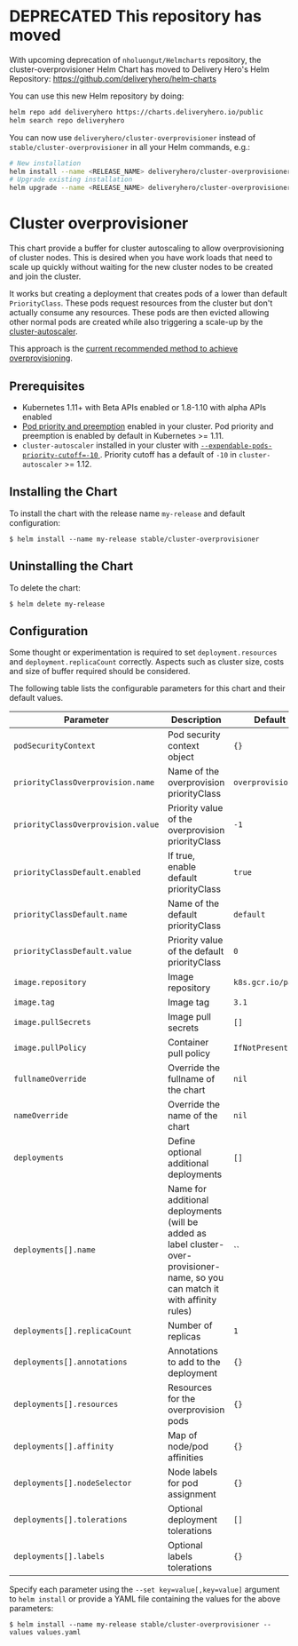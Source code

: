 # **DEPRECATED** This repository has moved

With upcoming deprecation of `nholuongut/Helmcharts` repository, the cluster-overprovisioner Helm Chart has moved to Delivery Hero's Helm Repository: https://github.com/deliveryhero/helm-charts

You can use this new Helm repository by doing:

```bash
helm repo add deliveryhero https://charts.deliveryhero.io/public
helm search repo deliveryhero
```

You can now use `deliveryhero/cluster-overprovisioner` instead of `stable/cluster-overprovisioner` in all your Helm commands, e.g.:

```bash
# New installation
helm install --name <RELEASE_NAME> deliveryhero/cluster-overprovisioner
# Upgrade existing installation
helm upgrade --name <RELEASE_NAME> deliveryhero/cluster-overprovisioner
```

# Cluster overprovisioner

This chart provide a buffer for cluster autoscaling to allow overprovisioning of cluster nodes. This is desired when you have work loads that need to scale up quickly without waiting for the new cluster nodes to be created and join the cluster.

It works but creating a deployment that creates pods of a lower than default `PriorityClass`. These pods request resources from the cluster but don't actually consume any resources. These pods are then evicted allowing other normal pods are created while also triggering a scale-up by the [cluster-autoscaler](https://github.com/kubernetes/autoscaler/blob/master/cluster-autoscaler).

This approach is the [current recommended method to achieve overprovisioning](https://github.com/kubernetes/autoscaler/blob/master/cluster-autoscaler/FAQ.md#how-can-i-configure-overprovisioning-with-cluster-autoscaler).

## Prerequisites

- Kubernetes 1.11+ with Beta APIs enabled or 1.8-1.10 with alpha APIs enabled
- [Pod priority and preemption](https://github.com/kubernetes/autoscaler/blob/master/cluster-autoscaler/FAQ.md#how-can-i-configure-overprovisioning-with-cluster-autoscaler) enabled in your cluster.  Pod priority and preemption is enabled by default in Kubernetes >= 1.11.
- `cluster-autoscaler` installed in your cluster with [`--expendable-pods-priority-cutoff=-10` ](https://github.com/kubernetes/autoscaler/blob/master/cluster-autoscaler/FAQ.md#how-does-cluster-autoscaler-work-with-pod-priority-and-preemption).  Priority cutoff has a default of `-10` in `cluster-autoscaler` >= 1.12.

## Installing the Chart

To install the chart with the release name `my-release` and default configuration:

```shell
$ helm install --name my-release stable/cluster-overprovisioner
```

## Uninstalling the Chart

To delete the chart:

```shell
$ helm delete my-release
```

## Configuration

Some thought or experimentation is required to set `deployment.resources` and `deployment.replicaCount` correctly. Aspects such as cluster size, costs and size of buffer required should be considered.

The following table lists the configurable parameters for this chart and their default values.

| Parameter                          | Description                                                                                                                     | Default           |
| -----------------------------------|-------------------------------------------------------------------------------------------------------------------------------- |-------------------|
| `podSecurityContext`               | Pod security context object                                                                                                     | `{}`              |
| `priorityClassOverprovision.name`  | Name of the overprovision priorityClass                                                                                         | `overprovision`   |
| `priorityClassOverprovision.value` | Priority value of the overprovision priorityClass                                                                               | `-1`              |
| `priorityClassDefault.enabled`     | If true, enable default priorityClass                                                                                           | `true`            |
| `priorityClassDefault.name`        | Name of the default priorityClass                                                                                               | `default`         |
| `priorityClassDefault.value`       | Priority value of the default priorityClass                                                                                     | `0`               |
| `image.repository`                 | Image repository                                                                                                                | `k8s.gcr.io/pause`|
| `image.tag`                        | Image tag                                                                                                                       | `3.1`             |
| `image.pullSecrets`                | Image pull secrets                                                                                                              | `[]`              |
| `image.pullPolicy`                 | Container pull policy                                                                                                           | `IfNotPresent`    |
| `fullnameOverride`                 | Override the fullname of the chart                                                                                              | `nil`             |
| `nameOverride`                     | Override the name of the chart                                                                                                  | `nil`             |
| `deployments`                      | Define optional additional deployments                                                                                          | `[]`              |
| `deployments[].name`               | Name for additional deployments (will be added as label cluster-over-provisioner-name, so you can match it with affinity rules) | ``                |
| `deployments[].replicaCount`       | Number of replicas                                                                                                              | `1`               |
| `deployments[].annotations`        | Annotations to add to the deployment                                                                                            | `{}`              |
| `deployments[].resources`          | Resources for the overprovision pods                                                                                            | `{}`              |
| `deployments[].affinity`           | Map of node/pod affinities                                                                                                      | `{}`              |
| `deployments[].nodeSelector`       | Node labels for pod assignment                                                                                                  | `{}`              |
| `deployments[].tolerations`        | Optional deployment tolerations                                                                                                 | `[]`              |
| `deployments[].labels`             | Optional labels tolerations                                                                                                     | `{}`              |


Specify each parameter using the `--set key=value[,key=value]` argument to `helm install` or provide a YAML file containing the values for the above parameters:

```shell
$ helm install --name my-release stable/cluster-overprovisioner --values values.yaml
```
